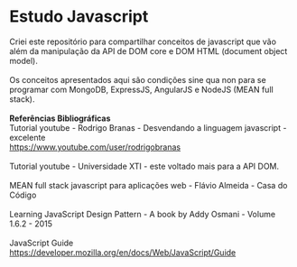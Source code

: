 # Estudo Javascript

Criei este repositório para compartilhar conceitos de javascript que vão além da manipulação da API de DOM core e DOM HTML (document object model).
<br/>
<br/>
Os conceitos apresentados aqui são condições sine qua non para se programar com MongoDB, ExpressJS, AngularJS e NodeJS (MEAN full stack).
<br/>
<br/>
<b>Referências Bibliográficas</b>
<br/>
Tutorial youtube - Rodrigo Branas - Desvendando a linguagem javascript - excelente
<br/>
https://www.youtube.com/user/rodrigobranas
<br/><br/>
Tutorial youtube - Universidade XTI - este voltado mais para a API DOM.
<br/><br/>
MEAN full stack javascript para aplicações web - Flávio Almeida - Casa do Código
<br/><br/>
Learning JavaScript Design Pattern - A book by Addy Osmani - Volume 1.6.2 - 2015
<br/><br/>
JavaScript Guide
<br/>
https://developer.mozilla.org/en/docs/Web/JavaScript/Guide
